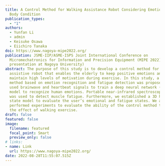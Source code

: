 ```yaml
---
title: A Control Method for Walking Assistance Robot Considering Emotion and
  Body Condition
publication_types:
  - "1"
authors:
  - Yunfan Li
  - admin
  - Keisuke Osawa
  - Eiichiro Tanaka
doi: https://www.nagoya-mipe2022.org/
publication: JSME-IIP/ASME-ISPS Joint International Conference on
  Micromechatronics for Information and Precision Equipment (MIPE 2022) (Oral
  presentation at Nagoya University)
abstract: The purpose of this study is to develop a control method for walking
  assistive robot that enables the elderly to keep positive emotions and
  maintain high levels of motivation during exercise. In this study, a control
  method based on emotion recognition and fatigue detection was proposed. We
  used brainwave and heartbeat signals to train a deep neural network (DNN)
  model to recognize human emotions. Portable near-infrared spectroscopy (NIRS)
  was used to detect muscle fatigue. Furthermore, we established a 3D human
  state model to evaluate the user’s emotional and fatigue states. We also
  performed experiments to evaluate the ability of the control method to improve
  the effect of walking exercise.
draft: false
featured: false
image:
  filename: featured
  focal_point: Smart
  preview_only: false
# links:
- name: Link
  url: https://www.nagoya-mipe2022.org/
date: 2022-08-28T11:55:07.515Z
---
```

